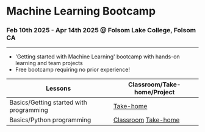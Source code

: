 # Machine Learning Bootcamp
### Feb 10th 2025 - Apr 14th 2025 @ Folsom Lake College, Folsom CA
---
- 'Getting started with Machine Learning' bootcamp with hands-on learning and team projects
- Free bootcamp requiring no prior experience!

| Lessons | Classroom/Take-home/Project |
|----|----|
| Basics/Getting started with programming | [Take-home](https://github.com/shashankbl/mlbootcamp2025flc/blob/main/1_Basics_GettingStartedWithProgramming.ipynb) |
| Basics/Python programming | [Classroom](https://github.com/shashankbl/mlbootcamp2025flc/blob/main/2_Basics_PythonProgramming.ipynb) [Take-home](https://github.com/shashankbl/mlbootcamp2025flc/blob/main/2_Basics_PythonProgramming_Takehome.ipynb) |


